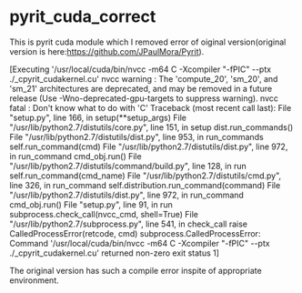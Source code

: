 # pyrit_cuda_correct
This is pyrit cuda module which I removed error of oiginal version(original version is here:https://github.com/JPaulMora/Pyrit).


[Executing '/usr/local/cuda/bin/nvcc -m64 C -Xcompiler "-fPIC" --ptx ./_cpyrit_cudakernel.cu'
nvcc warning : The 'compute_20', 'sm_20', and 'sm_21' architectures are deprecated, and may be removed in a future release (Use -Wno-deprecated-gpu-targets to suppress warning).
nvcc fatal   : Don't know what to do with 'C'
Traceback (most recent call last):
  File "setup.py", line 166, in <module>
    setup(**setup_args)
  File "/usr/lib/python2.7/distutils/core.py", line 151, in setup
    dist.run_commands()
  File "/usr/lib/python2.7/distutils/dist.py", line 953, in run_commands
    self.run_command(cmd)
  File "/usr/lib/python2.7/distutils/dist.py", line 972, in run_command
    cmd_obj.run()
  File "/usr/lib/python2.7/distutils/command/build.py", line 128, in run
    self.run_command(cmd_name)
  File "/usr/lib/python2.7/distutils/cmd.py", line 326, in run_command
    self.distribution.run_command(command)
  File "/usr/lib/python2.7/distutils/dist.py", line 972, in run_command
    cmd_obj.run()
  File "setup.py", line 91, in run
    subprocess.check_call(nvcc_cmd, shell=True)
  File "/usr/lib/python2.7/subprocess.py", line 541, in check_call
    raise CalledProcessError(retcode, cmd)
subprocess.CalledProcessError: Command '/usr/local/cuda/bin/nvcc -m64 C -Xcompiler "-fPIC" --ptx ./_cpyrit_cudakernel.cu' returned non-zero exit status 1]

The original version has such a compile error inspite of appropriate environment.

